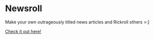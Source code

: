 # Newsroll

Make your own outrageously titled news articles and Rickroll others >:]

[Check it out here!](https://newsroll.vercel.app/)